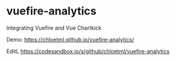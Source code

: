 # vuefire-analytics
Integrating Vuefire and Vue Chartkick

Demo: https://chloetml.github.io/vuefire-analytics/

EditL https://codesandbox.io/s/github/chloetml/vuefire-analytics
